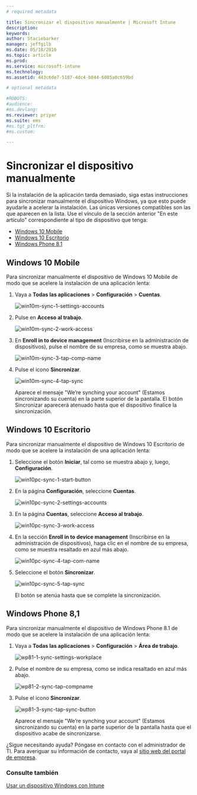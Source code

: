 ```yaml
---
# required metadata

title: Sincronizar el dispositivo manualmente | Microsoft Intune
description:
keywords:
author: Staciebarker
manager: jeffgilb
ms.date: 05/18/2016
ms.topic: article
ms.prod:
ms.service: microsoft-intune
ms.technology:
ms.assetid: 443c6de7-5187-4dc4-b844-6085a0c659bd

# optional metadata

#ROBOTS:
#audience:
#ms.devlang:
ms.reviewer: priyar
ms.suite: ems
#ms.tgt_pltfrm:
#ms.custom:

---
```



# Sincronizar el dispositivo manualmente
Si la instalación de la aplicación tarda demasiado, siga estas instrucciones para sincronizar manualmente el dispositivo Windows, ya que esto puede ayudarle a acelerar la instalación. Las únicas versiones compatibles son las que aparecen en la lista. Use el vínculo de la sección anterior "En este artículo" correspondiente al tipo de dispositivo que tenga:

* [Windows 10 Mobile](#windows-10-mobile)
* [Windows 10 Escritorio](#windows-10-desktop)
* [Windows Phone 8,1](#windows-phone-8-1)


## Windows 10 Mobile
Para sincronizar manualmente el dispositivo de Windows 10 Mobile de modo que se acelere la instalación de una aplicación lenta:

1. Vaya a **Todas las aplicaciones** > **Configuración** > **Cuentas**.

    ![win10m-sync-1-settings-accounts](./media/win10m-sync-1-settings-accounts.png)
    
2. Pulse en **Acceso al trabajo**.

    ![win10m-sync-2-work-access](./media/win10m-sync-2-work-access.png)
    
3. En **Enroll in to device management** (Inscribirse en la administración de dispositivos), pulse el nombre de su empresa, como se muestra abajo.

    ![win10m-sync-3-tap-comp-name](./media/win10m-sync-3-tap-comp-name.png)
    
4. Pulse el icono **Sincronizar**.

    ![win10m-sync-4-tap-sync](./media/win10m-sync-4-tap-sync.png)
    
    Aparece el mensaje "We’re synching your account" (Estamos sincronizando su cuenta) en la parte superior de la pantalla. El botón Sincronizar aparecerá atenuado hasta que el dispositivo finalice la sincronización.

## Windows 10 Escritorio
Para sincronizar manualmente el dispositivo de Windows 10 Escritorio de modo que se acelere la instalación de una aplicación lenta:

1. Seleccione el botón **Iniciar**, tal como se muestra abajo y, luego, **Configuración**.

    ![win10pc-sync-1-start-button](./media/win10pc-sync-1-start-button.png)
    
2. En la página **Configuración**, seleccione **Cuentas**.
 
    ![win10pc-sync-2-settings-accounts](./media/win10pc-sync-2-settings-accounts.png)
    
3. En la página **Cuentas**, seleccione **Acceso al trabajo**.
    
    ![win10pc-sync-3-work-access](./media/win10pc-sync-3-work-access.png)
    
4. En la sección **Enroll in to device management** (Inscribirse en la administración de dispositivos), haga clic en el nombre de su empresa, como se muestra resaltado en azul más abajo.
    
    ![win10pc-sync-4-tap-com-name](./media/win10pc-sync-4-tap-com-name.png)
   
5. Seleccione el botón **Sincronizar**.
    
    ![win10pc-sync-5-tap-sync](./media/win10pc-sync-5-tap-sync.png)
   
   El botón se atenúa hasta que se complete la sincronización.

## Windows Phone 8,1
Para sincronizar manualmente el dispositivo de Windows Phone 8.1 de modo que se acelere la instalación de una aplicación lenta:

1. Vaya a **Todas las aplicaciones** > **Configuración** > **Área de trabajo**.

    ![wp81-1-sync-settings-workplace](./media/wp81-1-sync-settings-workplace.png)
    
2. Pulse el nombre de su empresa, como se indica resaltado en azul más abajo.

    ![wp81-2-sync-tap-compname](./media/wp81-2-sync-tap-compname.png)
   
3. Pulse el icono **Sincronizar**.

    ![wp81-3-sync-tap-sync-button](./media/wp81-3-sync-tap-sync-button.png)
    
   Aparece el mensaje "We’re synching your account" (Estamos sincronizando su cuenta) en la parte superior de la pantalla hasta que el dispositivo acabe de sincronizarse.

¿Sigue necesitando ayuda? Póngase en contacto con el administrador de TI. Para averiguar su información de contacto, vaya al [sitio web del portal de empresa](http://portal.manage.microsoft.com).

### Consulte también
[Usar un dispositivo Windows con Intune](using-your-windows-device-with-intune.md)


<!--HONumber=Jun16_HO2-->


